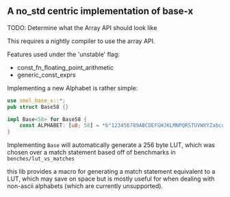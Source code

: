 ## A no_std centric implementation of base-x


TODO: Determine what the Array API should look like

This requires a nightly compiler to use the array API.

Features used under the 'unstable' flag:
* const_fn_floating_point_arithmetic
* generic_const_exprs

Implementing a new Alphabet is rather simple:
```rust
use smol_base_x::*;
pub struct Base58 {}

impl Base<58> for Base58 {
    const ALPHABET: [u8; 58] = *b"123456789ABCDEFGHJKLMNPQRSTUVWXYZabcdefghijkmnopqrstuvwxyz";
}
```

Implementing `Base` will automatically generate a 256 byte LUT, which was chosen over a match statement based off of benchmarks in `benches/lut_vs_matches`

this lib provides a macro for generating a match statement equivalent to a LUT, which may save on space but is mostly useful for when dealing with non-ascii alphabets (which are currently unsupported).
